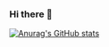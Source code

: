 ### Hi there 👋

[![Anurag's GitHub stats](https://github-readme-stats.vercel.app/api?username=nurzzzone)](https://github.com/anuraghazra/github-readme-stats)
